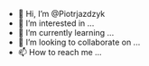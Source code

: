 - 👋 Hi, I’m @Piotrjazdzyk
- 👀 I’m interested in ...
- 🌱 I’m currently learning ...
- 💞️ I’m looking to collaborate on ...
- 📫 How to reach me ...

<!---
Piotrjazdzyk/Piotrjazdzyk is a ✨ special ✨ repository because its `README.md` (this file) appears on your GitHub profile.
You can click the Preview link to take a look at your changes.
--->
